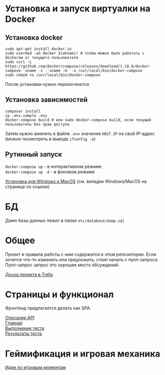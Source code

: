 # Установка и запуск виртуалки на Docker
## Установка docker

```
sudo apt-get install docker.io
sudo usermod -aG docker $(whoami) # чтобы можно было работать с dockerом от текущего пользователя
sudo curl -L https://github.com/docker/compose/releases/download/1.18.0/docker-compose-`uname -s`-`uname -m` -o /usr/local/bin/docker-compose
sudo chmod +x /usr/local/bin/docker-compose
```
После установки нужно перелогинится

## Установка зависимостей
```
composer install
cp .env.sample .env
docker-compose build # или sudo docker-compose build, если текущий пользователь без прав доступа
```  
Затем нужно аменить в файле `.env` значение `HOST_IP` на свой IP-адрес (можно посмотреть в выводе `ifconfig -a`)

## Рутинный запуск
`docker-compose up` - в интерактивном режиме  
`docker-compose up -d` - в фоновом режиме

[Установка для Windows и MacOS](https://docs.docker.com/compose/install/#install-compose) (см. вкладки Windows/MacOS на странице по ссылке)   

# БД
Дамп базы данных лежит в папке `etc/database/dump.sql`

# Общее
Проект и правила работы с ним содержатся в этом репозитории. Если хочется что-то изменить или предложить, стоит начать с пулл-запроса. Пулл-запрос запрос это хорошее место обсуждений.

[Доска проекта в Trello](https://trello.com/b/TgQ4Ysc1/%D0%BF%D1%80%D0%BE%D0%B5%D0%BA%D1%82-%D0%BC%D0%B0%D1%82%D1%80%D0%B8%D1%86%D1%8B)

# Страницы и функционал
Фронтенд предлагается делать как SPA.

[Описание API](https://github.com/workaholicsClub/competency/blob/master/docs/api.md)  
[Главная](https://github.com/workaholicsClub/competency/blob/master/docs/main.md)  
[Выполнение теста](https://github.com/workaholicsClub/competency/blob/master/docs/progress.md)  
[Результаты теста](https://github.com/workaholicsClub/competency/blob/master/docs/results.md)  

# Геймификация и игровая механика
[Идеи по игровым моментам](https://github.com/workaholicsClub/competency/blob/master/docs/game.md)